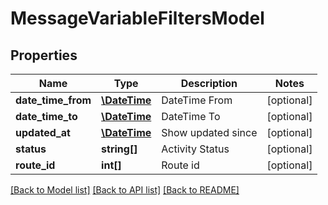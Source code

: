 # MessageVariableFiltersModel

## Properties
Name | Type | Description | Notes
------------ | ------------- | ------------- | -------------
**date_time_from** | [**\DateTime**](\DateTime.md) | DateTime From | [optional] 
**date_time_to** | [**\DateTime**](\DateTime.md) | DateTime To | [optional] 
**updated_at** | [**\DateTime**](\DateTime.md) | Show updated since | [optional] 
**status** | **string[]** | Activity Status | [optional] 
**route_id** | **int[]** | Route id | [optional] 

[[Back to Model list]](../README.md#documentation-for-models) [[Back to API list]](../README.md#documentation-for-api-endpoints) [[Back to README]](../README.md)


